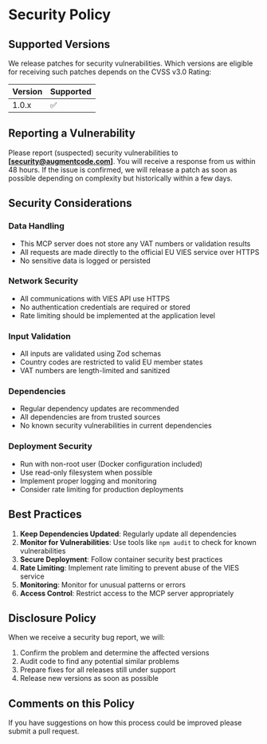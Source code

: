 # Security Policy

## Supported Versions

We release patches for security vulnerabilities. Which versions are eligible for receiving such patches depends on the CVSS v3.0 Rating:

| Version | Supported          |
| ------- | ------------------ |
| 1.0.x   | :white_check_mark: |

## Reporting a Vulnerability

Please report (suspected) security vulnerabilities to **[security@augmentcode.com]**. You will receive a response from us within 48 hours. If the issue is confirmed, we will release a patch as soon as possible depending on complexity but historically within a few days.

## Security Considerations

### Data Handling
- This MCP server does not store any VAT numbers or validation results
- All requests are made directly to the official EU VIES service over HTTPS
- No sensitive data is logged or persisted

### Network Security
- All communications with VIES API use HTTPS
- No authentication credentials are required or stored
- Rate limiting should be implemented at the application level

### Input Validation
- All inputs are validated using Zod schemas
- Country codes are restricted to valid EU member states
- VAT numbers are length-limited and sanitized

### Dependencies
- Regular dependency updates are recommended
- All dependencies are from trusted sources
- No known security vulnerabilities in current dependencies

### Deployment Security
- Run with non-root user (Docker configuration included)
- Use read-only filesystem when possible
- Implement proper logging and monitoring
- Consider rate limiting for production deployments

## Best Practices

1. **Keep Dependencies Updated**: Regularly update all dependencies
2. **Monitor for Vulnerabilities**: Use tools like `npm audit` to check for known vulnerabilities
3. **Secure Deployment**: Follow container security best practices
4. **Rate Limiting**: Implement rate limiting to prevent abuse of the VIES service
5. **Monitoring**: Monitor for unusual patterns or errors
6. **Access Control**: Restrict access to the MCP server appropriately

## Disclosure Policy

When we receive a security bug report, we will:

1. Confirm the problem and determine the affected versions
2. Audit code to find any potential similar problems
3. Prepare fixes for all releases still under support
4. Release new versions as soon as possible

## Comments on this Policy

If you have suggestions on how this process could be improved please submit a pull request.
